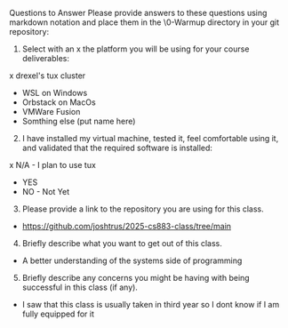 Questions to Answer
Please provide answers to these questions using markdown notation and place them in the \0-Warmup directory in your git repository:

1. Select with an x the platform you will be using for your course deliverables:

  x drexel's tux cluster 
- WSL on Windows
- Orbstack on MacOs
- VMWare Fusion
- Somthing else (put name here)

2. I have installed my virtual machine, tested it, feel comfortable using it, and validated that the required software is installed:

 x N/A - I plan to use tux
- YES
- NO - Not Yet

3. Please provide a link to the repository you are using for this class.
- https://github.com/joshtrus/2025-cs883-class/tree/main

4. Briefly describe what you want to get out of this class.
- A better understanding of the systems side of programming

5. Briefly describe any concerns you might be having with being successful in this class (if any).
- I saw that this class is usually taken in third year so I dont know if I am fully equipped for it 
